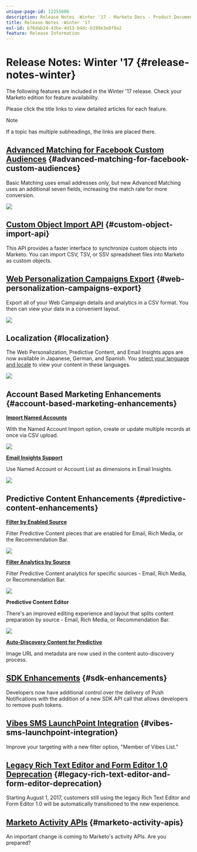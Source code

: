 ```yaml
---
unique-page-id: 12255606
description: Release Notes -Winter '17 - Marketo Docs - Product Documentation
title: Release Notes -Winter '17
exl-id: b76dab24-43be-4d13-b4dc-b199e3e8f9a2
feature: Release Information
---
```

# Release Notes: Winter '17 {#release-notes-winter}

The following features are included in the Winter '17 release. Check your Marketo edition for feature availability.

Please click the title links to view detailed articles for each feature.

>[!NOTE]
>
>If a topic has multiple subheadings, the links are placed there.

## [Advanced Matching for Facebook Custom Audiences](/help/marketo/product-docs/demand-generation/ad-network-integrations/add-facebook-custom-audiences-as-a-launchpoint-service.md) {#advanced-matching-for-facebook-custom-audiences}

Basic Matching uses email addresses only, but new Advanced Matching uses an additional seven fields, increasing the match rate for more conversion.

![](assets/fb-custom-audiences-schebsches.png)

## [Custom Object Import API](https://developers.marketo.com/rest-api/lead-database/custom-objects/) {#custom-object-import-api}

This API provides a faster interface to synchronize custom objects into Marketo. You can import CSV, TSV, or SSV spreadsheet files into Marketo as custom objects.

## [Web Personalization Campaigns Export](/help/marketo/product-docs/web-personalization/working-with-web-campaigns/export-web-campaign-data.md) {#web-personalization-campaigns-export}

Export all of your Web Campaign details and analytics in a CSV format. You then can view your data in a convenient layout.

![](assets/web-personalization-csv-download-hand.png)

## Localization {#localization}

The Web Personalization, Predictive Content, and Email Insights apps are now available in Japanese, German, and Spanish. You [select your language and locale](/help/marketo/product-docs/administration/settings/select-your-language-locale-and-time-zone.md) to view your content in these languages.

![](assets/japanese-web-personalization.png)

## Account Based Marketing Enhancements {#account-based-marketing-enhancements}

**[Import Named Accounts](/help/marketo/product-docs/target-account-management/target/named-accounts/import-named-accounts.md)**

With the Named Account Import option, create or update multiple records at once via CSV upload.

![](assets/inatwo.png)

**[Email Insights Support](/help/marketo/product-docs/reporting/email-insights/filtering-in-email-insights.md)**

Use Named Account or Account List as dimensions in Email Insights.

![](assets/ei.png)

## Predictive Content Enhancements {#predictive-content-enhancements}

**[Filter by Enabled Source](/help/marketo/product-docs/predictive-content/working-with-predictive-content/understanding-predictive-content.md)**

Filter Predictive Content pieces that are enabled for Email, Rich Media, or the Recommendation Bar.

![](assets/predictive-content-enabled-source.png)

**[Filter Analytics by Source](/help/marketo/product-docs/predictive-content/working-with-predictive-content/understanding-predictive-content.md)**

Filter Predictive Content analytics for specific sources - Email, Rich Media, or Recommendation Bar.

![](assets/predictive-content-analytics-by-source.png)

**Predictive Content Editor**

There's an improved editing experience and layout that splits content preparation by source - Email, Rich Media, or Recommendation Bar.

![](assets/predictive-content-editor.png)

**[Auto-Discovery Content for Predictive](/help/marketo/product-docs/predictive-content/getting-started/enable-content-discovery.md)**

Image URL and metadata are now used in the content auto-discovery process.

## [SDK Enhancements](https://developers.marketo.com/mobile/) {#sdk-enhancements}

Developers now have additional control over the delivery of Push Notifications with the addition of a new SDK API call that allows developers to remove push tokens.

## [Vibes SMS LaunchPoint Integration](/help/marketo/product-docs/mobile-marketing/vibes-sms-messages/using-sms-options-in-a-smart-campaign.md) {#vibes-sms-launchpoint-integration}

Improve your targeting with a new filter option, "Member of Vibes List."

## [Legacy Rich Text Editor and Form Editor 1.0 Deprecation](https://nation.marketo.com/docs/DOC-4315) {#legacy-rich-text-editor-and-form-editor-deprecation}

Starting August 1, 2017, customers still using the legacy Rich Text Editor and Form Editor 1.0 will be automatically transitioned to the new experience.

## [Marketo Activity APIs](https://developers.marketo.com/blog/important-change-activity-records-marketo-apis/) {#marketo-activity-apis}

An important change is coming to Marketo's activity APIs. Are you prepared?
